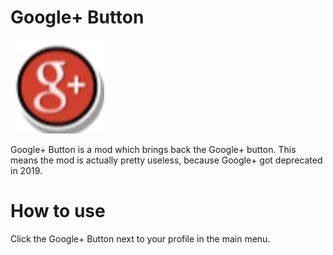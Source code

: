 # Google+ Button

<img src="logo.png" width="150" alt="the mod's logo" />

Google+ Button is a mod which brings back the Google+ button.
This means the mod is actually pretty useless, because Google+ got deprecated in 2019.

# How to use
Click the Google+ Button next to your profile in the main menu.